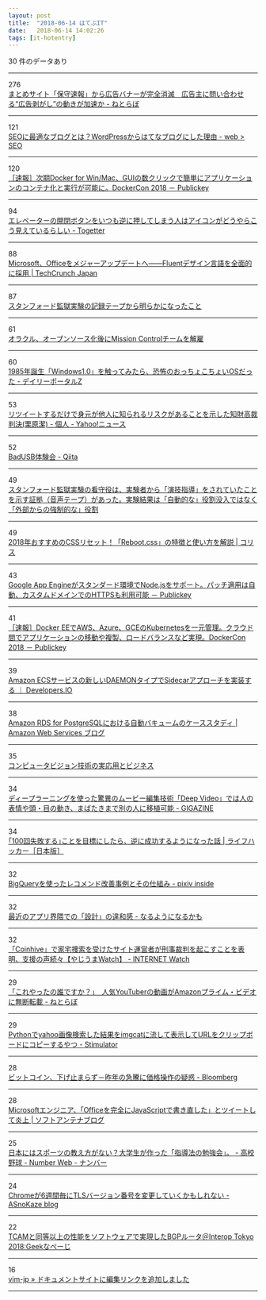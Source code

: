 ```yaml
---
layout: post
title:  "2018-06-14 はてぶIT"
date:   2018-06-14 14:02:26
tags: [it-hotentry]
---
```

30 件のデータあり

<hr><div class="row">
<div class="col-1"><span class="badge badge-pill badge-success h2">276</span></div>
<div class="col-11"><a href='http://nlab.itmedia.co.jp/nl/articles/1806/13/news150.html' target='_blank'>まとめサイト「保守速報」から広告バナーが完全消滅　広告主に問い合わせる“広告剥がし”の動きが加速か - ねとらぼ</a></div>
</div>
<hr>
<div class="row">
<div class="col-1"><span class="badge badge-pill badge-success h2">121</span></div>
<div class="col-11"><a href='https://webweb.hatenablog.com/blog/wordpress-to-hatenablog' target='_blank'>SEOに最適なブログとは？WordPressからはてなブログにした理由 - web > SEO</a></div>
</div>
<hr>
<div class="row">
<div class="col-1"><span class="badge badge-pill badge-success h2">120</span></div>
<div class="col-11"><a href='https://www.publickey1.jp/blog/18/docker_for_winmacguidockercon_2018.html' target='_blank'>［速報］次期Docker for Win/Mac、GUIの数クリックで簡単にアプリケーションのコンテナ化と実行が可能に。DockerCon 2018 － Publickey</a></div>
</div>
<hr>
<div class="row">
<div class="col-1"><span class="badge badge-pill badge-success h2">94</span></div>
<div class="col-11"><a href='https://togetter.com/li/1236841' target='_blank'>エレベーターの開閉ボタンをいつも逆に押してしまう人はアイコンがどうやらこう見えているらしい - Togetter</a></div>
</div>
<hr>
<div class="row">
<div class="col-1"><span class="badge badge-pill badge-success h2">88</span></div>
<div class="col-11"><a href='https://jp.techcrunch.com/2018/06/14/2018-06-13-microsoft-gives-office-a-refreshed-look-and-feel/' target='_blank'>Microsoft、Officeをメジャーアップデートへ――Fluentデザイン言語を全面的に採用 | TechCrunch Japan</a></div>
</div>
<hr>
<div class="row">
<div class="col-1"><span class="badge badge-pill badge-success h2">87</span></div>
<div class="col-11"><a href='http://twitter.com/i/moments/1006807754256928769' target='_blank'>スタンフォード監獄実験の記録テープから明らかになったこと</a></div>
</div>
<hr>
<div class="row">
<div class="col-1"><span class="badge badge-pill badge-success h2">61</span></div>
<div class="col-11"><a href='https://www.infoq.com/jp/news/2018/06/open-source-jmc' target='_blank'>オラクル、オープンソース化後にMission Controlチームを解雇</a></div>
</div>
<hr>
<div class="row">
<div class="col-1"><span class="badge badge-pill badge-success h2">60</span></div>
<div class="col-11"><a href='http://portal.nifty.com/kiji/180613203136_1.htm' target='_blank'>1985年誕生「Windows1.0」を触ってみたら、恐怖のおっちょこちょいOSだった - デイリーポータルZ</a></div>
</div>
<hr>
<div class="row">
<div class="col-1"><span class="badge badge-pill badge-success h2">53</span></div>
<div class="col-11"><a href='https://news.yahoo.co.jp/byline/kuriharakiyoshi/20180613-00086449/' target='_blank'>リツイートするだけで身元が他人に知られるリスクがあることを示した知財高裁判決(栗原潔) - 個人 - Yahoo!ニュース</a></div>
</div>
<hr>
<div class="row">
<div class="col-1"><span class="badge badge-pill badge-success h2">52</span></div>
<div class="col-11"><a href='https://qiita.com/halt/items/9e7f5d4ccfd28f89a11b' target='_blank'>BadUSB体験会 - Qiita</a></div>
</div>
<hr>
<div class="row">
<div class="col-1"><span class="badge badge-pill badge-success h2">49</span></div>
<div class="col-11"><a href='https://togetter.com/li/1236937' target='_blank'>スタンフォード監獄実験の看守役は、実験者から「演技指導」をされていたことを示す証拠（音声テープ）があった。実験結果は「自動的な」役割没入ではなく「外部からの強制的な」役割</a></div>
</div>
<hr>
<div class="row">
<div class="col-1"><span class="badge badge-pill badge-success h2">49</span></div>
<div class="col-11"><a href='https://coliss.com/articles/build-websites/operation/css/new-reset-rebootcss.html' target='_blank'>2018年おすすめのCSSリセット！「Reboot.css」の特徴と使い方を解説 | コリス</a></div>
</div>
<hr>
<div class="row">
<div class="col-1"><span class="badge badge-pill badge-success h2">43</span></div>
<div class="col-11"><a href='https://www.publickey1.jp/blog/18/google_app_enginenodejshttps.html' target='_blank'>Google App Engineがスタンダード環境でNode.jsをサポート。パッチ適用は自動、カスタムドメインでのHTTPSも利用可能 － Publickey</a></div>
</div>
<hr>
<div class="row">
<div class="col-1"><span class="badge badge-pill badge-success h2">41</span></div>
<div class="col-11"><a href='https://www.publickey1.jp/blog/18/docker_eeawsazuregcekubernetesdockercon_2018.html' target='_blank'>［速報］Docker EEでAWS、Azure、GCEのKubernetesを一元管理。クラウド間でアプリケーションの移動や複製、ロードバランスなど実現。DockerCon 2018 － Publickey</a></div>
</div>
<hr>
<div class="row">
<div class="col-1"><span class="badge badge-pill badge-success h2">39</span></div>
<div class="col-11"><a href='https://dev.classmethod.jp/cloud/amazon-ecs-daemon-type/' target='_blank'>Amazon ECSサービスの新しいDAEMONタイプでSidecarアプローチを実装する ｜ Developers.IO</a></div>
</div>
<hr>
<div class="row">
<div class="col-1"><span class="badge badge-pill badge-success h2">38</span></div>
<div class="col-11"><a href='https://aws.amazon.com/jp/blogs/news/a-case-study-of-tuning-autovacuum-in-amazon-rds-for-postgresql/' target='_blank'>Amazon RDS for PostgreSQLにおける自動バキュームのケーススタディ | Amazon Web Services ブログ</a></div>
</div>
<hr>
<div class="row">
<div class="col-1"><span class="badge badge-pill badge-success h2">35</span></div>
<div class="col-11"><a href='https://www.slideshare.net/ren4yu/ss-102277628' target='_blank'>コンピュータビジョン技術の実応用とビジネス</a></div>
</div>
<hr>
<div class="row">
<div class="col-1"><span class="badge badge-pill badge-success h2">34</span></div>
<div class="col-11"><a href='https://gigazine.net/news/20180614-deep-video-impossibly-good/' target='_blank'>ディープラーニングを使った驚異のムービー編集技術「Deep Video」では人の表情や頭・目の動き、まばたきまで別の人に移植可能 - GIGAZINE</a></div>
</div>
<hr>
<div class="row">
<div class="col-1"><span class="badge badge-pill badge-success h2">34</span></div>
<div class="col-11"><a href='https://www.lifehacker.jp/2018/06/168692set-a-rejection-goal-and-it-might-just-lead-to-success.html' target='_blank'>｢100回失敗する｣ことを目標にしたら、逆に成功するようになった話 | ライフハッカー［日本版］</a></div>
</div>
<hr>
<div class="row">
<div class="col-1"><span class="badge badge-pill badge-success h2">32</span></div>
<div class="col-11"><a href='https://inside.pixiv.blog/oga/4295' target='_blank'>BigQueryを使ったレコメンド改善事例とその仕組み - pixiv inside</a></div>
</div>
<hr>
<div class="row">
<div class="col-1"><span class="badge badge-pill badge-success h2">32</span></div>
<div class="col-11"><a href='http://quesera2.hatenablog.jp/entry/2018/06/14/022504' target='_blank'>最近のアプリ界隈での「設計」の違和感 - なるようになるかも</a></div>
</div>
<hr>
<div class="row">
<div class="col-1"><span class="badge badge-pill badge-success h2">32</span></div>
<div class="col-11"><a href='https://internet.watch.impress.co.jp/docs/yajiuma/1127487.html' target='_blank'>「Coinhive」で家宅捜索を受けたサイト運営者が刑事裁判を起こすことを表明、支援の声続々【やじうまWatch】 - INTERNET Watch</a></div>
</div>
<hr>
<div class="row">
<div class="col-1"><span class="badge badge-pill badge-success h2">29</span></div>
<div class="col-11"><a href='http://nlab.itmedia.co.jp/nl/articles/1806/13/news114.html' target='_blank'>「これやったの誰ですか？」　人気YouTuberの動画がAmazonプライム・ビデオに無断転載 - ねとらぼ</a></div>
</div>
<hr>
<div class="row">
<div class="col-1"><span class="badge badge-pill badge-success h2">29</span></div>
<div class="col-11"><a href='https://vaaaaaanquish.hatenablog.com/entry/2018/06/13/213740' target='_blank'>Pythonでyahoo画像検索した結果をimgcatに流して表示してURLをクリップボードにコピーするやつ - Stimulator</a></div>
</div>
<hr>
<div class="row">
<div class="col-1"><span class="badge badge-pill badge-success h2">28</span></div>
<div class="col-11"><a href='https://www.bloomberg.co.jp/news/articles/2018-06-13/PA9LGESYF02001' target='_blank'>ビットコイン、下げ止まらず－昨年の急騰に価格操作の疑惑 - Bloomberg</a></div>
</div>
<hr>
<div class="row">
<div class="col-1"><span class="badge badge-pill badge-success h2">28</span></div>
<div class="col-11"><a href='https://www.softantenna.com/wp/software/office-in-javascript/' target='_blank'>Microsoftエンジニア、「Officeを完全にJavaScriptで書き直した」とツイートして炎上 | ソフトアンテナブログ</a></div>
</div>
<hr>
<div class="row">
<div class="col-1"><span class="badge badge-pill badge-success h2">25</span></div>
<div class="col-11"><a href='http://number.bunshun.jp/articles/-/831044' target='_blank'>日本にはスポーツの教え方がない？大学生が作った「指導法の勉強会」。 - 高校野球 - Number Web - ナンバー</a></div>
</div>
<hr>
<div class="row">
<div class="col-1"><span class="badge badge-pill badge-success h2">24</span></div>
<div class="col-11"><a href='https://asnokaze.hatenablog.com/entry/2018/06/14/023800' target='_blank'>Chromeが6週間毎にTLSバージョン番号を変更していくかもしれない - ASnoKaze blog</a></div>
</div>
<hr>
<div class="row">
<div class="col-1"><span class="badge badge-pill badge-success h2">22</span></div>
<div class="col-11"><a href='http://www.geekpage.jp/blog/?id=2018-6-13-2' target='_blank'>TCAMと同等以上の性能をソフトウェアで実現したBGPルータ＠Interop Tokyo 2018:Geekなぺーじ</a></div>
</div>
<hr>
<div class="row">
<div class="col-1"><span class="badge badge-pill badge-success h2">16</span></div>
<div class="col-11"><a href='https://vim-jp.org/blog/2018/06/13/send-us-your-fix-for-doc.html' target='_blank'>vim-jp » ドキュメントサイトに編集リンクを追加しました</a></div>
</div>
<hr>
